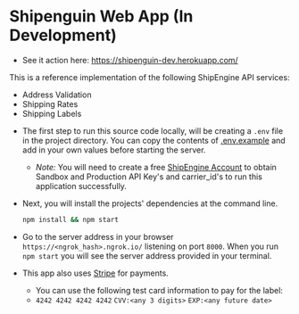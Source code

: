 # Shipenguin Web App (In Development)

- See it action here: https://shipenguin-dev.herokuapp.com/

This is a reference implementation of the following ShipEngine API services:
* Address Validation
* Shipping Rates
* Shipping Labels

- The first step to run this source code locally, will be creating a `.env` file in the project directory. You can copy the contents of [.env.example](./.env.example "Environment Variable Template") and add in your own values before starting the server.
    
    * *Note:* You will need to create a free [ShipEngine Account](https://www.shipengine.com/signup "Create a ShipEngine Account") to obtain Sandbox and Production API Key's and carrier_id's to run this application successfully.
    
- Next, you will install the projects' dependencies at the command line.

    ```bash
    npm install && npm start
    ```
- Go to the server address in your browser `https://<ngrok_hash>.ngrok.io/` listening on port `8000`. When you run `npm start` you will see the server address provided in your terminal.

- This app also uses [Stripe](https://stripe.com/docs "Stripe Developer Portal") for payments. 
    * You can use the following test card information to pay for the label: 
    * `4242 4242 4242 4242` `CVV:<any 3 digits>` `EXP:<any future date>`
